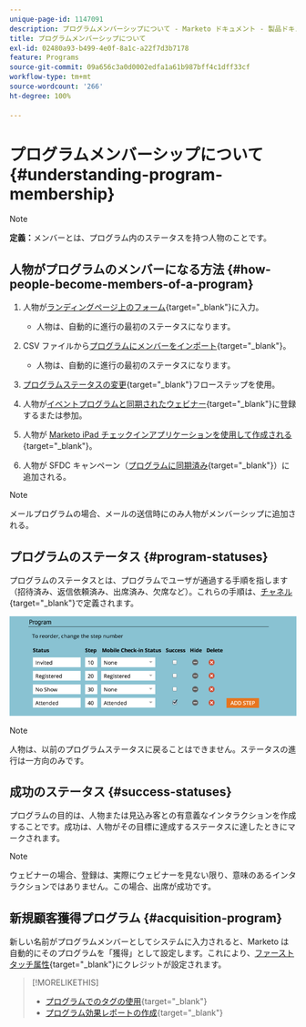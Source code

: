 ```yaml
---
unique-page-id: 1147091
description: プログラムメンバーシップについて - Marketo ドキュメント - 製品ドキュメント
title: プログラムメンバーシップについて
exl-id: 02480a93-b499-4e0f-8a1c-a22f7d3b7178
feature: Programs
source-git-commit: 09a656c3a0d0002edfa1a61b987bff4c1dff33cf
workflow-type: tm+mt
source-wordcount: '266'
ht-degree: 100%

---
```


# プログラムメンバーシップについて {#understanding-program-membership}

>[!NOTE]
>
>**定義：**&#x200B;メンバーとは、プログラム内のステータスを持つ人物のことです。

## 人物がプログラムのメンバーになる方法 {#how-people-become-members-of-a-program}

1. 人物が[ランディングページ上のフォーム](/help/marketo/getting-started/quick-wins/landing-page-with-a-form.md){target="_blank"}に入力。

   * 人物は、自動的に進行の最初のステータスになります。

1. CSV ファイルから[プログラムにメンバーをインポート](/help/marketo/product-docs/core-marketo-concepts/programs/working-with-programs/import-members-from-a-spreadsheet-into-a-program.md){target="_blank"}。

   * 人物は、自動的に進行の最初のステータスになります。

1. [プログラムステータスの変更](/help/marketo/product-docs/core-marketo-concepts/smart-campaigns/program-flow-actions/change-program-status.md){target="_blank"}フローステップを使用。
1. 人物が[イベントプログラムと同期されたウェビナー](/help/marketo/product-docs/demand-generation/events/understanding-events/event-partners.md){target="_blank"}に登録するまたは参加。
1. 人物が [Marketo iPad チェックインアプリケーションを使用して作成される](/help/marketo/product-docs/core-marketo-concepts/mobile-apps/event-check-in/check-people-into-your-event-from-your-tablet.md){target="_blank"}。
1. 人物が SFDC キャンペーン（[プログラムに同期済み](/help/marketo/product-docs/crm-sync/salesforce-sync/sfdc-sync-details/sfdc-sync-campaign-sync.md){target="_blank"}）に追加される。

>[!NOTE]
>
>メールプログラムの場合、メールの送信時にのみ人物がメンバーシップに追加される。

## プログラムのステータス {#program-statuses}

プログラムのステータスとは、プログラムでユーザが通過する手順を指します（招待済み、返信依頼済み、出席済み、欠席など）。これらの手順は、[チャネル](/help/marketo/product-docs/administration/tags/create-a-program-channel.md){target="_blank"}で定義されます。

![](assets/image2015-2-5-15-3a14-3a48.png)

>[!NOTE]
>
>人物は、以前のプログラムステータスに戻ることはできません。ステータスの進行は一方向のみです。

## 成功のステータス {#success-statuses}

プログラムの目的は、人物または見込み客との有意義なインタラクションを作成することです。成功は、人物がその目標に達成するステータスに達したときにマークされます。

>[!NOTE]
>
>ウェビナーの場合、登録は、実際にウェビナーを見ない限り、意味のあるインタラクションではありません。この場合、出席が成功です。

## 新規顧客獲得プログラム {#acquisition-program}

新しい名前がプログラムメンバーとしてシステムに入力されると、Marketo は自動的にそのプログラムを「獲得」として設定します。これにより、[ファーストタッチ属性](/help/marketo/product-docs/reporting/revenue-cycle-analytics/revenue-tools/attribution/understanding-attribution.md){target="_blank"}にクレジットが設定されます。

>[!MORELIKETHIS]
>
>* [プログラムでのタグの使用](/help/marketo/product-docs/core-marketo-concepts/programs/working-with-programs/use-tags-in-a-program.md){target="_blank"}
>* [プログラム効果レポートの作成](/help/marketo/product-docs/core-marketo-concepts/programs/program-performance-report/create-a-program-performance-report.md){target="_blank"}
